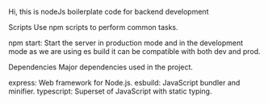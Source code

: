 Hi, this is nodeJs boilerplate code for backend development 


Scripts
Use npm scripts to perform common tasks.

npm start: Start the server in production mode and in the development mode as we are using es build it can be compatible with both dev and prod.


Dependencies
Major dependencies used in the project.

express: Web framework for Node.js.
esbuild: JavaScript bundler and minifier.
typescript: Superset of JavaScript with static typing.
